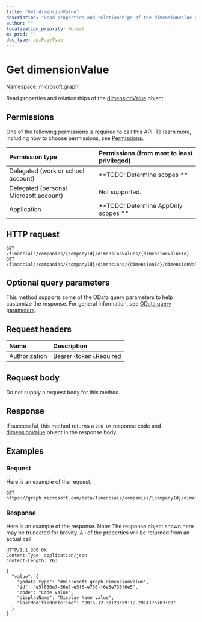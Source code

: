 ```yaml
---
title: "Get dimensionValue"
description: "Read properties and relationships of the dimensionValue object."
author: ""
localization_priority: Normal
ms.prod: ""
doc_type: apiPageType
---
```


# Get dimensionValue

Namespace: microsoft.graph

Read properties and relationships of the [dimensionValue](../resources/dimensionvalue.md) object.

## Permissions
One of the following permissions is required to call this API. To learn more, including how to choose permissions, see [Permissions](/concepts/permissions-reference.md).

|Permission type|Permissions (from most to least privileged)|
|:---|:---|
|Delegated (work or school account)|**TODO: Determine scopes **|
|Delegated (personal Microsoft account)|Not supported.|
|Application|**TODO: Determine AppOnly scopes **|

## HTTP request
<!-- {
  "blockType": "ignored"
}
-->
``` http
GET /financials/companies/{companyId}/dimensionValues/{dimensionValueId}
GET /financials/companies/{companyId}/dimensions/{dimensionId}/dimensionValues/{dimensionValueId}
```

## Optional query parameters
This method supports some of the OData query parameters to help customize the response. For general information, see [OData query parameters](/graph/query-parameters).

## Request headers
|Name|Description|
|:---|:---|
|Authorization|Bearer {token}.Required|

## Request body
Do not supply a request body for this method.

## Response
If successful, this method returns a `200 OK` response code and [dimensionValue](../resources/dimensionvalue.md) object in the response body.

## Examples

### Request
Here is an example of the request.
<!-- {
  "blockType": "request",
  "name": "get_dimensionvalue"
}
-->
``` http
GET https://graph.microsoft.com/beta/financials/companies/{companyId}/dimensionValues/{dimensionValueId}
```

### Response
Here is an example of the response. Note: The response object shown here may be truncated for brevity. All of the properties will be returned from an actual call.
<!-- {
  "blockType": "response",
  "truncated": true,
  "@odata.type": "microsoft.graph.dimensionValue"
}
-->
``` http
HTTP/1.1 200 OK
Content-Type: application/json
Content-Length: 263

{
  "value": {
    "@odata.type": "#microsoft.graph.dimensionValue",
    "id": "e5f636e7-36e7-e5f6-e736-f6e5e736f6e5",
    "code": "Code value",
    "displayName": "Display Name value",
    "lastModifiedDateTime": "2016-12-31T23:59:12.2914176+03:00"
  }
}
```

